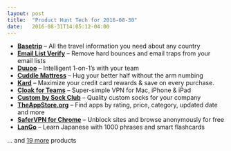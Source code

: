 ```yaml
---
layout: post
title:  "Product Hunt Tech for 2016-08-30"
date:   2016-08-31T14:05:12-04:00
---
```


* **[Basetrip](https://www.producthunt.com/tech/basetrip?utm_campaign=producthunt-api&utm_medium=api&utm_source=Application%3A+Daily+Digest+RSS+%28ID%3A+3202%29)** – All the travel information you need about any country
* **[Email List Verify](https://www.producthunt.com/tech/email-list-verify?utm_campaign=producthunt-api&utm_medium=api&utm_source=Application%3A+Daily+Digest+RSS+%28ID%3A+3202%29)** – Remove hard bounces and email traps from your email lists
* **[Duuoo](https://www.producthunt.com/tech/duuoo-2?utm_campaign=producthunt-api&utm_medium=api&utm_source=Application%3A+Daily+Digest+RSS+%28ID%3A+3202%29)** – Intelligent 1-on-1’s with your team
* **[Cuddle Mattress](https://www.producthunt.com/tech/cuddle-mattress?utm_campaign=producthunt-api&utm_medium=api&utm_source=Application%3A+Daily+Digest+RSS+%28ID%3A+3202%29)** – Hug your better half without the arm numbing
* **[Kard](https://www.producthunt.com/tech/kard?utm_campaign=producthunt-api&utm_medium=api&utm_source=Application%3A+Daily+Digest+RSS+%28ID%3A+3202%29)** – Maximize your credit card rewards & save on every purchase.
* **[Cloak for Teams](https://www.producthunt.com/tech/cloak-for-teams?utm_campaign=producthunt-api&utm_medium=api&utm_source=Application%3A+Daily+Digest+RSS+%28ID%3A+3202%29)** – Super-simple VPN for Mac, iPhone & iPad
* **[Custom by Sock Club](https://www.producthunt.com/tech/custom-by-sock-club?utm_campaign=producthunt-api&utm_medium=api&utm_source=Application%3A+Daily+Digest+RSS+%28ID%3A+3202%29)** – Quality custom socks for your company
* **[TheAppStore.org](https://www.producthunt.com/tech/theappstore-org?utm_campaign=producthunt-api&utm_medium=api&utm_source=Application%3A+Daily+Digest+RSS+%28ID%3A+3202%29)** – Find apps by rating, price, category, updated date and more
* **[SaferVPN for Chrome](https://www.producthunt.com/tech/safervpn-for-chrome?utm_campaign=producthunt-api&utm_medium=api&utm_source=Application%3A+Daily+Digest+RSS+%28ID%3A+3202%29)** – Unblock sites and browse anonymously for free
* **[LanGo](https://www.producthunt.com/tech/lango?utm_campaign=producthunt-api&utm_medium=api&utm_source=Application%3A+Daily+Digest+RSS+%28ID%3A+3202%29)** – Learn Japanese with 1000 phrases and smart flashcards

… and [19 more](https://www.producthunt.com/tech) products
